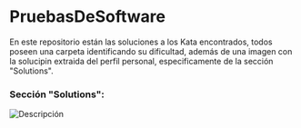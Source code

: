 # PruebasDeSoftware

En este repositorio están las soluciones a los Kata encontrados, todos poseen una carpeta identificando su dificultad, además de una imagen con la solucipin extraida del perfil personal, especificamente de la sección "Solutions".

### Sección "Solutions":

![Descripción](https://user-images.githubusercontent.com/95377384/191082794-2d2109a5-bee9-4e57-b6c7-677b0b653b23.png)
